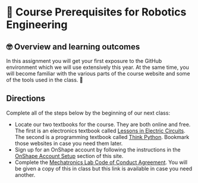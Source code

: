 # :robot: Course Prerequisites for Robotics Engineering

## 🤓 Overview and learning outcomes 

In this assignment you will get your first exposure to the GitHub environment which we will use extensively this year.  At the same time, you will become familiar with the various parts of the course website and some of the tools used in the class.  🚀

## Directions

Complete all of the steps below by the beginning of our next class:

- Locate our two textbooks for the course.  They are both online and free.  The first is an electronics textbook called [Lessons in Electric Circuits](https://www.allaboutcircuits.com/textbook).  The second is a programming textbook called [Think Python](https://greenteapress.com/wp/think-python-2e).  Bookmark those websites in case you need them later.
- Sign up for an OnShape account by following the instructions in the [OnShape Account Setup](https://roboticsengineeringcourse.github.io/course-materials-and-instructions.html#onshape-account-setup) section of this site.
- Complete the [Mechatronics Lab Code of Conduct Agreement](https://docs.google.com/document/d/1GyzqmEnwxi8B-1l7OLEiFR7GuWuK1Wd5o3fenj8jpm8/edit?usp=sharing).  You will be given a copy of this in class but this link is available in case you need another.
